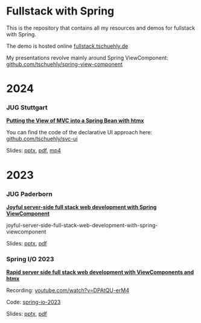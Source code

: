 # Fullstack with Spring

This is the repository that contains all my resources and demos for fullstack with Spring.

The demo is hosted online [fullstack.tschuehly.de](https://fullstack.tschuehly.de/)

My presentations revolve mainly around Spring ViewComponent:
[github.com/tschuehly/spring-view-component](https://github.com/tschuehly/spring-view-component)

# 2024

### JUG Stuttgart
**[Putting the View of MVC into a Spring Bean with htmx](https://www.jugs.org/veranstaltungen/putting-the-view-of-mvc-into-a-spring-bean-with-htmx/)**

You can find the code of the declarative UI approach here:
[github.com/tschuehly/svc-ui](https://github.com/tschuehly/svc-ui)

Slides: [pptx](slides/jug-stuttgart/putting-the-view-of-MVC-into-a-spring-bean-with-htmx.pptx), 
[pdf](slides/jug-stuttgart/putting-the-view-of-MVC-into-a-spring-bean-with-htmx.pdf), 
[mp4](slides/jug-stuttgart/putting-the-view-of-MVC-into-a-spring-bean-with-htmx.mp4)

# 2023

### JUG Paderborn
**[Joyful server-side full stack web development with Spring ViewComponent](https://jug-pb.gitlab.io/blog/2023/rapid-server-side-development.html)**

joyful-server-side-full-stack-web-development-with-spring-viewcomponent

Slides: [pptx](slides/jug-paderborn/joyful-server-side-full-stack-web-development-with-spring-viewcomponent.pptx),
[pdf](slides/jug-paderborn/joyful-server-side-full-stack-web-development-with-spring-viewcomponent.pdf)

### Spring I/O 2023
**[Rapid server side full stack web development with ViewComponents and htmx](https://2023.springio.net/sessions/rapid-server-side-full-stack-web-development-with-viewcomponents-and-htmx/)**

Recording: [youtube.com/watch?v=DPAtQU-erM4](https://www.youtube.com/watch?v=DPAtQU-erM4)

Code: [spring-io-2023](https://github.com/tschuehly/fullstack-with-spring/tree/spring-io-2023)

Slides: [pptx](slides/spring-io-2023/spring-io-rapid-server-side-fullstack.pptx), 
[pdf](slides/spring-io-2023/spring-io-rapid-server-side-fullstack.pdf)

